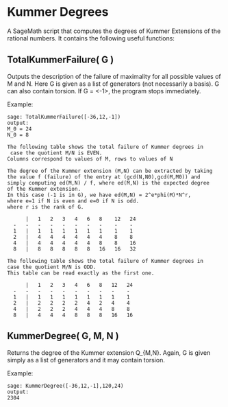 # Kummer Degrees
A SageMath script that computes the degrees of Kummer Extensions of the rational numbers.
It contains the following useful functions:

## TotalKummerFailure( G )

Outputs the description of the failure of maximality for all possible values of M and N. Here G is given as a list of generators (not necessarily a basis). G can also contain torsion. If G = <-1>, the program stops immediately.

Example:

```
sage: TotalKummerFailure([-36,12,-1])
output:
M_0 = 24
N_0 = 8

The following table shows the total failure of Kummer degrees in
 case the quotient M/N is EVEN.
Columns correspond to values of M, rows to values of N

The degree of the Kummer extension (M,N) can be extracted by taking
the value f (failure) of the entry at (gcd(N,N0),gcd(M,M0)) and
simply computing ed(M,N) / f, where ed(M,N) is the expected degree
of the Kummer extension.
In this case (-1 is in G), we have ed(M,N) = 2^e*phi(M)*N^r,
where e=1 if N is even and e=0 if N is odd.
where r is the rank of G.

      |   1   2   3   4   6   8    12   24
  -   -   -   -   -   -   -   -    -    -
  1   |   1   1   1   1   1   1    1    1
  2   |   4   4   4   4   4   4    8    8
  4   |   4   4   4   4   4   8    8    16
  8   |   8   8   8   8   8   16   16   32

The following table shows the total failure of Kummer degrees in
case the quotient M/N is ODD.
This table can be read exactly as the first one.

      |   1   2   3   4   6   8   12   24
  -   -   -   -   -   -   -   -   -    -
  1   |   1   1   1   1   1   1   1    1
  2   |   2   2   2   2   4   2   4    4
  4   |   2   2   2   4   4   4   8    8
  8   |   4   4   4   8   8   8   16   16

```

## KummerDegree( G, M, N )

Returns the degree of the Kummer extension Q_{M,N}. Again, G is given simply as a list of generators and it may contain torsion.

Example:
```
sage: KummerDegree([-36,12,-1],120,24)
output:
2304
```
